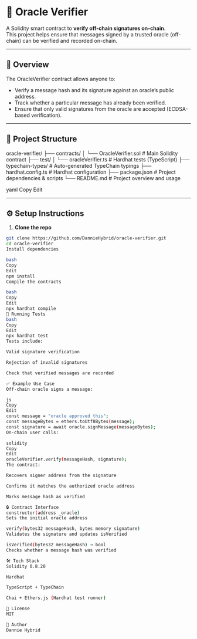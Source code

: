 # 🔐 Oracle Verifier

A Solidity smart contract to **verify off-chain signatures on-chain**.  
This project helps ensure that messages signed by a trusted oracle (off-chain) can be verified and recorded on-chain.

---

## 📌 Overview

The OracleVerifier contract allows anyone to:

- Verify a message hash and its signature against an oracle’s public address.
- Track whether a particular message has already been verified.
- Ensure that only valid signatures from the oracle are accepted (ECDSA-based verification).

---

## 📁 Project Structure

oracle-verifier/
├── contracts/
│ └── OracleVerifier.sol # Main Solidity contract
├── test/
│ └── oracleVerifier.ts # Hardhat tests (TypeScript)
├── typechain-types/ # Auto-generated TypeChain typings
├── hardhat.config.ts # Hardhat configuration
├── package.json # Project dependencies & scripts
└── README.md # Project overview and usage

yaml
Copy
Edit

---

## ⚙️ Setup Instructions

1. **Clone the repo**

```bash
git clone https://github.com/DannieHybrid/oracle-verifier.git
cd oracle-verifier
Install dependencies

bash
Copy
Edit
npm install
Compile the contracts

bash
Copy
Edit
npx hardhat compile
🧪 Running Tests
bash
Copy
Edit
npx hardhat test
Tests include:

Valid signature verification

Rejection of invalid signatures

Check that verified messages are recorded

✅ Example Use Case
Off-chain oracle signs a message:

js
Copy
Edit
const message = "oracle approved this";
const messageBytes = ethers.toUtf8Bytes(message);
const signature = await oracle.signMessage(messageBytes);
On-chain user calls:

solidity
Copy
Edit
oracleVerifier.verify(messageHash, signature);
The contract:

Recovers signer address from the signature

Confirms it matches the authorized oracle address

Marks message hash as verified

🔒 Contract Interface
constructor(address _oracle)
Sets the initial oracle address

verify(bytes32 messageHash, bytes memory signature)
Validates the signature and updates isVerified

isVerified(bytes32 messageHash) → bool
Checks whether a message hash was verified

🛠️ Tech Stack
Solidity 0.8.20

Hardhat

TypeScript + TypeChain

Chai + Ethers.js (Hardhat test runner)

📄 License
MIT

👤 Author
Dannie Hybrid


